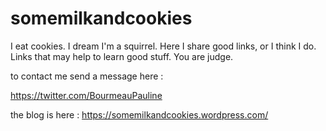 # somemilkandcookies


I eat cookies.
I dream I'm a squirrel.
Here I share good links, or I think I do. Links that may help to learn good stuff. You are judge.

to contact me send a message here :

https://twitter.com/BourmeauPauline

the blog is here : https://somemilkandcookies.wordpress.com/

